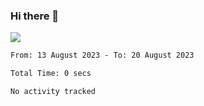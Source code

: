 ### Hi there 👋️

![](https://komarev.com/ghpvc/?username=Loner1024)

<!--START_SECTION:waka-->

```txt
From: 13 August 2023 - To: 20 August 2023

Total Time: 0 secs

No activity tracked
```

<!--END_SECTION:waka-->




